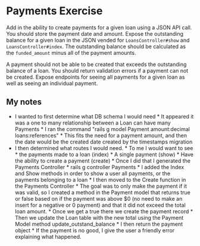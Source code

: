 # Payments Exercise

Add in the ability to create payments for a given loan using a JSON API call. You should store the payment date and amount. Expose the outstanding balance for a given loan in the JSON vended for `LoansController#show` and `LoansController#index`. The outstanding balance should be calculated as the `funded_amount` minus all of the payment amounts.

A payment should not be able to be created that exceeds the outstanding balance of a loan. You should return validation errors if a payment can not be created. Expose endpoints for seeing all payments for a given loan as well as seeing an individual payment.

## My notes 

  * I wanted to first determine what DB schema I would need
        * It appeared it was a one to many relationship between a Loan can have many Payments
        * I ran the command "rails g model Payment amount:decimal loans:references"
        * This fits the need for a payment amount, and then the date would be the created date created by the timestamps    migration
   * I then determined what routes I would need.
          * To me I would want to see 
            * the payments made to a loan (index)
            * A single payment (show)
            * Have the ability to create a payment (create)
    * Once I did that I generated the Payments Controller
          * rails g controller Payments
          * I added the Index and Show methods in order to show a user all payments, or the payments belonging to a loan
    * I then moved to the Create function in the Payments Controller
           * The goal was to only make the payment if it was valid, so I created a method in the Payment model that returns true or false based on if the payment was above $0 (no need to make an insert for a negative or 0 payment) and that it did not exceed the total loan amount.
           * Once we get a true there we create the payment record
           * Then we update the Loan table with the new total using the Payment Model method update_outstand_balance
           * I then return the payment object
           * If the payment is no good, I give the user a friendly error explaining what happened.
           

        
